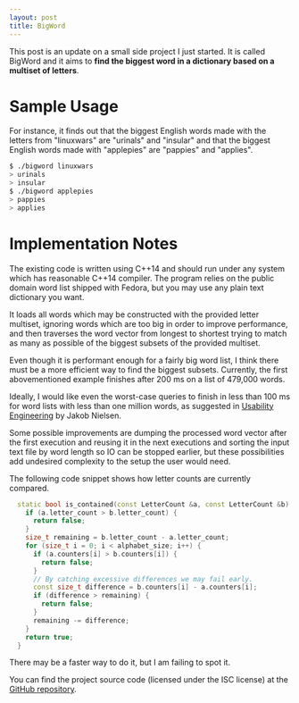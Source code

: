 ```yaml
---
layout: post
title: BigWord
---
```


This post is an update on a small side project I just started. It is called
BigWord and it aims to **find the biggest word in a dictionary based on a
multiset of letters**.

# Sample Usage

For instance, it finds out that the biggest English words made with the letters
from "linuxwars" are "urinals" and "insular" and that the biggest English words
made with "applepies" are "pappies" and "applies".

```bash
$ ./bigword linuxwars
> urinals
> insular
$ ./bigword applepies
> pappies
> applies
```

# Implementation Notes

The existing code is written using C++14 and should run under any system which
has reasonable C++14 compiler. The program relies on the public domain word list
shipped with Fedora, but you may use any plain text dictionary you want.

It loads all words which may be constructed with the provided letter multiset,
ignoring words which are too big in order to improve performance, and then
traverses the word vector from longest to shortest trying to match as many as
possible of the biggest subsets of the provided multiset.

Even though it is performant enough for a fairly big word list, I think there
must be a more efficient way to find the biggest subsets. Currently, the first
abovementioned example finishes after 200 ms on a list of 479,000 words.

Ideally, I would like even the worst-case queries to finish in less than 100 ms
for word lists with less than one million words, as suggested in
[Usability Engineering](https://www.amazon.com/Usability-Engineering-Jakob-Nielsen/dp/0125184069)
by Jakob Nielsen.

Some possible improvements are dumping the processed word vector after the first
execution and reusing it in the next executions and sorting the input text file
by word length so IO can be stopped earlier, but these possibilities add
undesired complexity to the setup the user would need.

The following code snippet shows how letter counts are currently compared.

```cpp
  static bool is_contained(const LetterCount &a, const LetterCount &b) {
    if (a.letter_count > b.letter_count) {
      return false;
    }
    size_t remaining = b.letter_count - a.letter_count;
    for (size_t i = 0; i < alphabet_size; i++) {
      if (a.counters[i] > b.counters[i]) {
        return false;
      }
      // By catching excessive differences we may fail early.
      const size_t difference = b.counters[i] - a.counters[i];
      if (difference > remaining) {
        return false;
      }
      remaining -= difference;
    }
    return true;
  }
```

There may be a faster way to do it, but I am failing to spot it.

You can find the project source code (licensed under the ISC license) at the
[GitHub repository](https://github.com/mafagafogigante/bigword).
